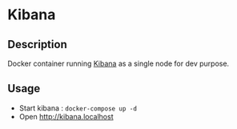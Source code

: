 # Kibana

## Description

Docker container running [Kibana](https://www.elastic.co/kibana/) as a single node for dev purpose.

## Usage

* Start kibana : `docker-compose up -d`
* Open http://kibana.localhost
